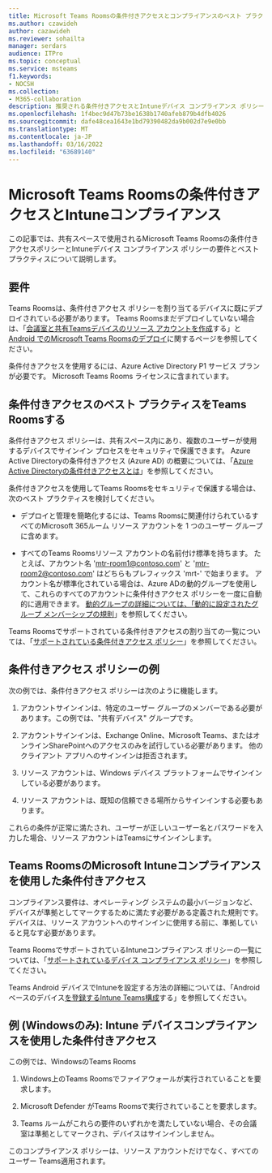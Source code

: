 ```yaml
---
title: Microsoft Teams Roomsの条件付きアクセスとコンプライアンスのベスト プラクティス
ms.author: czawideh
author: cazawideh
ms.reviewer: sohailta
manager: serdars
audience: ITPro
ms.topic: conceptual
ms.service: msteams
f1.keywords:
- NOCSH
ms.collection:
- M365-collaboration
description: 推奨される条件付きアクセスとIntuneデバイス コンプライアンス ポリシーとMicrosoft Teams Roomsのベスト プラクティスについて説明します。
ms.openlocfilehash: 1f4bec9d47b73be1638b1740afeb879b4dfb4026
ms.sourcegitcommit: dafe48cea1643e1bd79390482da9b002d7e9e0bb
ms.translationtype: MT
ms.contentlocale: ja-JP
ms.lasthandoff: 03/16/2022
ms.locfileid: "63689140"
---
```

# <a name="conditional-access-and-intune-compliance-for-microsoft-teams-rooms"></a>Microsoft Teams Roomsの条件付きアクセスとIntuneコンプライアンス

この記事では、共有スペースで使用されるMicrosoft Teams Roomsの条件付きアクセスポリシーとIntuneデバイス コンプライアンス ポリシーの要件とベスト プラクティスについて説明します。

## <a name="requirements"></a>要件

Teams Roomsは、条件付きアクセス ポリシーを割り当てるデバイスに既にデプロイされている必要があります。 Teams Roomsまだデプロイしていない場合は、「[会議室と共有Teamsデバイスのリソース アカウントを作成](with-office-365.md)する」と [Android でのMicrosoft Teams Roomsのデプロイ](../devices/collab-bar-deploy.md)に関するページを参照してください。

条件付きアクセスを使用するには、Azure Active Directory P1 サービス プランが必要です。 Microsoft Teams Rooms ライセンスに含まれています。

## <a name="teams-rooms-conditional-access-best-practices"></a>条件付きアクセスのベスト プラクティスをTeams Roomsする

条件付きアクセス ポリシーは、共有スペース内にあり、複数のユーザーが使用するデバイスでサインイン プロセスをセキュリティで保護できます。 Azure Active Directoryの条件付きアクセス (Azure AD) の概要については、「[Azure Active Directoryの条件付きアクセスとは](/azure/active-directory/conditional-access/overview)」を参照してください。

条件付きアクセスを使用してTeams Roomsをセキュリティで保護する場合は、次のベスト プラクティスを検討してください。

-   デプロイと管理を簡略化するには、Teams Roomsに関連付けられているすべてのMicrosoft 365ルーム リソース アカウントを 1 つのユーザー グループに含めます。

-   すべてのTeams Roomsリソース アカウントの名前付け標準を持ちます。 たとえば、アカウント名 'mtr-room1@contoso.com' と 'mtr-room2@contoso.com' はどちらもプレフィックス 'mrt-' で始まります。
    アカウント名が標準化されている場合は、Azure ADの動的グループを使用して、これらのすべてのアカウントに条件付きアクセス ポリシーを一度に自動的に適用できます。 [動的グループの詳細については、「動的に設定されたグループ メンバーシップの規則](/azure/active-directory/enterprise-users/groups-dynamic-membership)」を参照してください。

Teams Roomsでサポートされている条件付きアクセスの割り当ての一覧については、「[サポートされている条件付きアクセス ポリシー](supported-ca-and-compliance-policies.md#supported-conditional-access-policies)」を参照してください。

## <a name="example-conditional-access-policy"></a>条件付きアクセス ポリシーの例

次の例では、条件付きアクセス ポリシーは次のように機能します。

1.  アカウントサインインは、特定のユーザー グループのメンバーである必要があります。この例では、"共有デバイス" グループです。

2.  アカウントサインインは、Exchange Online、Microsoft Teams、またはオンラインSharePointへのアクセスのみを試行している必要があります。 他のクライアント アプリへのサインインは拒否されます。

3.  リソース アカウントは、Windows デバイス プラットフォームでサインインしている必要があります。

4.  リソース アカウントは、既知の信頼できる場所からサインインする必要もあります。

これらの条件が正常に満たされ、ユーザーが正しいユーザー名とパスワードを入力した場合、リソース アカウントはTeamsにサインインします。

## <a name="conditional-access-with-microsoft-intune-compliance-for-teams-rooms"></a>Teams RoomsのMicrosoft Intuneコンプライアンスを使用した条件付きアクセス

コンプライアンス要件は、オペレーティング システムの最小バージョンなど、デバイスが準拠としてマークするために満たす必要がある定義された規則です。 デバイスは、リソース アカウントへのサインインに使用する前に、準拠していると見なす必要があります。

Teams RoomsでサポートされているIntuneコンプライアンス ポリシーの一覧については、「[サポートされているデバイス コンプライアンス ポリシー](supported-ca-and-compliance-policies.md#supported-device-compliance-policies)」を参照してください。

Teams Android デバイスでIntuneを設定する方法の詳細については、「Android ベースのデバイス[を登録するIntune Teams構成](../devices/phones-displays-deploy.md#configure-intune-to-enroll-teams-android-based-devices)する」を参照してください。

## <a name="example-windows-only-conditional-access-with-intune-device-compliance"></a>例 (Windowsのみ): Intune デバイスコンプライアンスを使用した条件付きアクセス

この例では、WindowsのTeams Rooms

1. Windows上のTeams Roomsでファイアウォールが実行されていることを要求します。

2. Microsoft Defender がTeams Roomsで実行されていることを要求します。

3. Teams ルームがこれらの要件のいずれかを満たしていない場合、その会議室は準拠としてマークされ、デバイスはサインインしません。

このコンプライアンス ポリシーは、リソース アカウントだけでなく、すべてのユーザー Teams適用されます。
